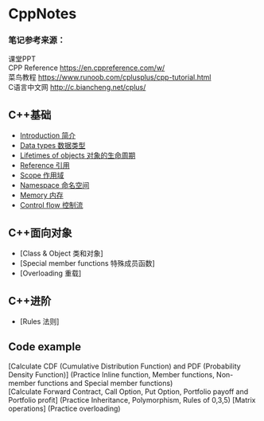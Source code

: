 # CppNotes
### 笔记参考来源：  
课堂PPT  
CPP Reference https://en.cppreference.com/w/  
菜鸟教程 https://www.runoob.com/cplusplus/cpp-tutorial.html  
C语言中文网 http://c.biancheng.net/cplus/

## C++基础
* [Introduction 简介](./Notehub/Introduction%20简介.md)  
* [Data types 数据类型](./Notehub/Data%20types%20数据类型.md)  
* [Lifetimes of objects 对象的生命周期](./Notehub/Lifetimes%20of%20objects%20对象的生命周期.md)  
* [Reference 引用](./Notehub/Reference%20引用.md)  
* [Scope 作用域](./Notehub/Scope%20作用域.md)
* [Namespace 命名空间](./Notehub/Namespace%20命名空间.md)  
* [Memory 内存](./Notehub/Memory%20内存.md)  
* [Control flow 控制流](./Notehub/Control%20flow%20控制流.md)  

## C++面向对象
* [Class & Object 类和对象]
* [Special member functions 特殊成员函数]
* [Overloading 重载]

## C++进阶
* [Rules 法则]

## Code example
[Calculate CDF (Cumulative Distribution Function) and PDF (Probability Density Function)] (Practice Inline function, Member functions, Non-member functions and Special member functions)  
[Calculate Forward Contract, Call Option, Put Option, Portfolio payoff and Portfolio profit] (Practice Inheritance, Polymorphism, Rules of 0,3,5)
[Matrix operations] (Practice overloading)
